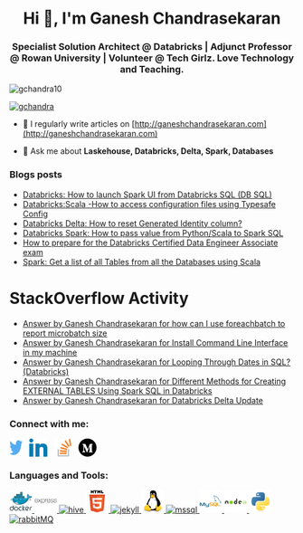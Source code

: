 <h1 align="center">Hi 👋, I'm Ganesh Chandrasekaran</h1>
<h3 align="center">Specialist Solution Architect @ Databricks | Adjunct Professor @ Rowan University | Volunteer @ Tech Girlz. Love Technology and Teaching.</h3>

<p align="left"> <img src="https://komarev.com/ghpvc/?username=gchandra10&label=Profile%20views&color=0e75b6&style=flat" alt="gchandra10" /> </p>

<p align="left"> <a href="https://twitter.com/gchandra" target="blank"><img src="https://img.shields.io/twitter/follow/gchandra?logo=twitter&style=for-the-badge" alt="gchandra" /></a> </p>

- 📝 I regularly write articles on [http://ganeshchandrasekaran.com](http://ganeshchandrasekaran.com)

- 💬 Ask me about **Laskehouse, Databricks, Delta, Spark, Databases**

### Blogs posts
<!-- BLOG-POST-LIST:START -->
- [Databricks: How to launch Spark UI from Databricks SQL &lpar;DB SQL&rpar;](https://gchandra.medium.com/databricks-how-to-launch-spark-ui-from-databricks-sql-db-sql-fc85cc956250?source=rss-cb7a2de9f0fc------2)
- [Databricks:Scala -How to access configuration files using Typesafe Config](https://gchandra.medium.com/databricks-scala-how-to-access-configuration-files-using-typesafe-config-5e1f86e33db6?source=rss-cb7a2de9f0fc------2)
- [Databricks Delta: How to reset Generated Identity column?](https://gchandra.medium.com/databricks-delta-how-to-reset-generated-identity-column-a862079d36fd?source=rss-cb7a2de9f0fc------2)
- [Databricks Spark: How to pass value from Python/Scala to Spark SQL](https://gchandra.medium.com/databricks-spark-how-to-pass-value-from-python-scala-to-spark-sql-dc7918281e98?source=rss-cb7a2de9f0fc------2)
- [How to prepare for the Databricks Certified Data Engineer Associate exam](https://gchandra.medium.com/how-to-prepare-for-the-databricks-certified-data-engineer-associate-exam-75e7055a162d?source=rss-cb7a2de9f0fc------2)
- [Spark: Get a list of all Tables from all the Databases using Scala](https://gchandra.medium.com/spark-get-a-list-of-all-tables-from-all-the-databases-using-scala-a804096b5b81?source=rss-cb7a2de9f0fc------2)
<!-- BLOG-POST-LIST:END -->

# StackOverflow Activity
<!-- STACKOVERFLOW:START -->
- [Answer by Ganesh Chandrasekaran for how can I use foreachbatch to report microbatch size](https://stackoverflow.com/questions/72708710/how-can-i-use-foreachbatch-to-report-microbatch-size/72709099#72709099)
- [Answer by Ganesh Chandrasekaran for Install Command Line Interface in my machine](https://stackoverflow.com/questions/72705891/install-command-line-interface-in-my-machine/72708665#72708665)
- [Answer by Ganesh Chandrasekaran for Looping Through Dates in SQL? &lpar;Databricks&rpar;](https://stackoverflow.com/questions/72665614/looping-through-dates-in-sql-databricks/72693749#72693749)
- [Answer by Ganesh Chandrasekaran for Different Methods for Creating EXTERNAL TABLES Using Spark SQL in Databricks](https://stackoverflow.com/questions/72670995/different-methods-for-creating-external-tables-using-spark-sql-in-databricks/72693159#72693159)
- [Answer by Ganesh Chandrasekaran for Databricks Delta Update](https://stackoverflow.com/questions/52165272/databricks-delta-update/72602889#72602889)
<!-- STACKOVERFLOW:END -->

<h3 align="left">Connect with me:</h3>
<p align="left">
<a href="https://twitter.com/gchandra" target="blank"><img align="center" src="images/twitter.png" alt="gchandra" height="32" width="23" /></a>&nbsp;&nbsp;
<a href="https://linkedin.com/in/gchandra" target="blank"><img align="center" src="images/linkedin.png" alt="gchandra" height="32" width="32" /></a>&nbsp;&nbsp;
<a href="https://stackoverflow.com/users/ganesh-chandrasekaran" target="blank"><img align="center" src="images/stackoverflow.png" alt="ganesh-chandrasekaran" height="32" width="32" /></a>&nbsp;&nbsp;
<a href="https://medium.com/@gchandra" target="blank"><img align="center" src="images/medium.png" alt="@gchandra" height="32" width="32" /></a>&nbsp;&nbsp;
</p>

<h3 align="left">Languages and Tools:</h3>
<p align="left"> <a href="https://www.docker.com/" target="_blank"> <img src="https://raw.githubusercontent.com/devicons/devicon/master/icons/docker/docker-original-wordmark.svg" alt="docker" width="40" height="40"/> </a> <a href="https://expressjs.com" target="_blank"> <img src="https://raw.githubusercontent.com/devicons/devicon/master/icons/express/express-original-wordmark.svg" alt="express" width="40" height="40"/> </a> <a href="https://hive.apache.org/" target="_blank"> <img src="https://www.vectorlogo.zone/logos/apache_hive/apache_hive-icon.svg" alt="hive" width="40" height="40"/> </a> <a href="https://www.w3.org/html/" target="_blank"> <img src="https://raw.githubusercontent.com/devicons/devicon/master/icons/html5/html5-original-wordmark.svg" alt="html5" width="40" height="40"/> </a> <a href="https://jekyllrb.com/" target="_blank"> <img src="https://www.vectorlogo.zone/logos/jekyllrb/jekyllrb-icon.svg" alt="jekyll" width="40" height="40"/> </a> <a href="https://www.linux.org/" target="_blank"> <img src="https://raw.githubusercontent.com/devicons/devicon/master/icons/linux/linux-original.svg" alt="linux" width="40" height="40"/> </a> <a href="https://www.microsoft.com/en-us/sql-server" target="_blank"> <img src="https://cdn.worldvectorlogo.com/logos/microsoft-sql-server.svg" alt="mssql" width="40" height="40"/> </a> <a href="https://www.mysql.com/" target="_blank"> <img src="https://raw.githubusercontent.com/devicons/devicon/master/icons/mysql/mysql-original-wordmark.svg" alt="mysql" width="40" height="40"/> </a> <a href="https://nodejs.org" target="_blank"> <img src="https://raw.githubusercontent.com/devicons/devicon/master/icons/nodejs/nodejs-original-wordmark.svg" alt="nodejs" width="40" height="40"/> </a> <a href="https://www.python.org" target="_blank"> <img src="https://raw.githubusercontent.com/devicons/devicon/master/icons/python/python-original.svg" alt="python" width="40" height="40"/> </a> <a href="https://www.rabbitmq.com" target="_blank"> <img src="https://www.vectorlogo.zone/logos/rabbitmq/rabbitmq-icon.svg" alt="rabbitMQ" width="40" height="40"/> </a> </p>

